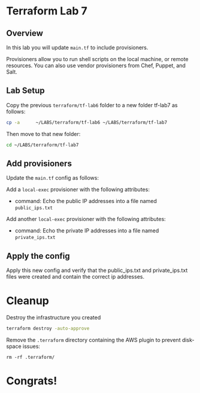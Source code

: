 # Terraform Lab 7

## Overview 
In this lab you will update `main.tf` to include provisioners.

Provisioners allow you to run shell scripts on the local machine, or remote resources. You can also use vendor provisioners from Chef, Puppet, and Salt.

## Lab Setup

Copy the previous ```terraform/tf-lab6``` folder to a new folder tf-lab7 as follows:

```sh
cp -a      ~/LABS/terraform/tf-lab6 ~/LABS/terraform/tf-lab7

```

Then move to that new folder:

```sh
cd ~/LABS/terraform/tf-lab7
```



## Add provisioners
Update the ```main.tf``` config as follows:

Add a `local-exec` provisioner with the following attributes: 
- command: Echo the public IP addresses into a file named `public_ips.txt`

Add another `local-exec` provisioner with the following attributes: 
- command: Echo the private IP addresses into a file named `private_ips.txt`

## Apply the config

Apply this new config and verify that the public_ips.txt and private_ips.txt files were created and contain the correct ip addresses.

# Cleanup

Destroy the infrastructure you created
```sh
terraform destroy -auto-approve
```

Remove the ```.terraform``` directory containing the AWS plugin to prevent disk-space issues:
```
rm -rf .terraform/
```

# Congrats! 

